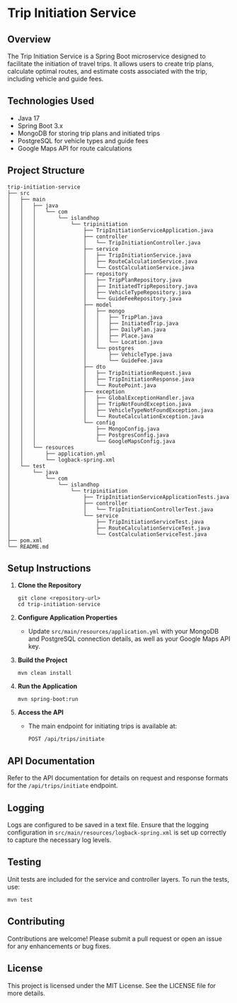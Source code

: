 # Trip Initiation Service

## Overview
The Trip Initiation Service is a Spring Boot microservice designed to facilitate the initiation of travel trips. It allows users to create trip plans, calculate optimal routes, and estimate costs associated with the trip, including vehicle and guide fees.

## Technologies Used
- Java 17
- Spring Boot 3.x
- MongoDB for storing trip plans and initiated trips
- PostgreSQL for vehicle types and guide fees
- Google Maps API for route calculations

## Project Structure
```
trip-initiation-service
├── src
│   ├── main
│   │   ├── java
│   │   │   └── com
│   │   │       └── islandhop
│   │   │           └── tripinitiation
│   │   │               ├── TripInitiationServiceApplication.java
│   │   │               ├── controller
│   │   │               │   └── TripInitiationController.java
│   │   │               ├── service
│   │   │               │   ├── TripInitiationService.java
│   │   │               │   ├── RouteCalculationService.java
│   │   │               │   └── CostCalculationService.java
│   │   │               ├── repository
│   │   │               │   ├── TripPlanRepository.java
│   │   │               │   ├── InitiatedTripRepository.java
│   │   │               │   ├── VehicleTypeRepository.java
│   │   │               │   └── GuideFeeRepository.java
│   │   │               ├── model
│   │   │               │   ├── mongo
│   │   │               │   │   ├── TripPlan.java
│   │   │               │   │   ├── InitiatedTrip.java
│   │   │               │   │   ├── DailyPlan.java
│   │   │               │   │   ├── Place.java
│   │   │               │   │   └── Location.java
│   │   │               │   └── postgres
│   │   │               │       ├── VehicleType.java
│   │   │               │       └── GuideFee.java
│   │   │               ├── dto
│   │   │               │   ├── TripInitiationRequest.java
│   │   │               │   ├── TripInitiationResponse.java
│   │   │               │   └── RoutePoint.java
│   │   │               ├── exception
│   │   │               │   ├── GlobalExceptionHandler.java
│   │   │               │   ├── TripNotFoundException.java
│   │   │               │   ├── VehicleTypeNotFoundException.java
│   │   │               │   └── RouteCalculationException.java
│   │   │               └── config
│   │   │                   ├── MongoConfig.java
│   │   │                   ├── PostgresConfig.java
│   │   │                   └── GoogleMapsConfig.java
│   │   └── resources
│   │       ├── application.yml
│   │       └── logback-spring.xml
│   └── test
│       └── java
│           └── com
│               └── islandhop
│                   └── tripinitiation
│                       ├── TripInitiationServiceApplicationTests.java
│                       ├── controller
│                       │   └── TripInitiationControllerTest.java
│                       └── service
│                           ├── TripInitiationServiceTest.java
│                           ├── RouteCalculationServiceTest.java
│                           └── CostCalculationServiceTest.java
├── pom.xml
└── README.md
```

## Setup Instructions
1. **Clone the Repository**
   ```
   git clone <repository-url>
   cd trip-initiation-service
   ```

2. **Configure Application Properties**
   - Update `src/main/resources/application.yml` with your MongoDB and PostgreSQL connection details, as well as your Google Maps API key.

3. **Build the Project**
   ```
   mvn clean install
   ```

4. **Run the Application**
   ```
   mvn spring-boot:run
   ```

5. **Access the API**
   - The main endpoint for initiating trips is available at:
     ```
     POST /api/trips/initiate
     ```

## API Documentation
Refer to the API documentation for details on request and response formats for the `/api/trips/initiate` endpoint.

## Logging
Logs are configured to be saved in a text file. Ensure that the logging configuration in `src/main/resources/logback-spring.xml` is set up correctly to capture the necessary log levels.

## Testing
Unit tests are included for the service and controller layers. To run the tests, use:
```
mvn test
```

## Contributing
Contributions are welcome! Please submit a pull request or open an issue for any enhancements or bug fixes.

## License
This project is licensed under the MIT License. See the LICENSE file for more details.